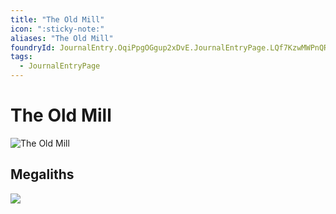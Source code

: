 ```yaml
---
title: "The Old Mill"
icon: ":sticky-note:"
aliases: "The Old Mill"
foundryId: JournalEntry.OqiPpgOGgup2xDvE.JournalEntryPage.LQf7KzwMWPnQRMQF
tags:
  - JournalEntryPage
---
```


# The Old Mill
![The Old Mill](modules/legends-of-barovia-pk/assets/scene/Old_Bonegrinder%2018x10.webp)

## Megaliths
![](modules/legends-of-barovia-pk/assets/scene/Mountain%20Fane%2018x10.webp)